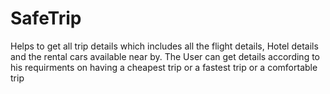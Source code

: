 # SafeTrip
Helps to get all trip details which includes all the flight details, Hotel details and the rental cars available near by.
The User can get details according to his requirments on having a cheapest trip or a fastest trip or a comfortable trip 


